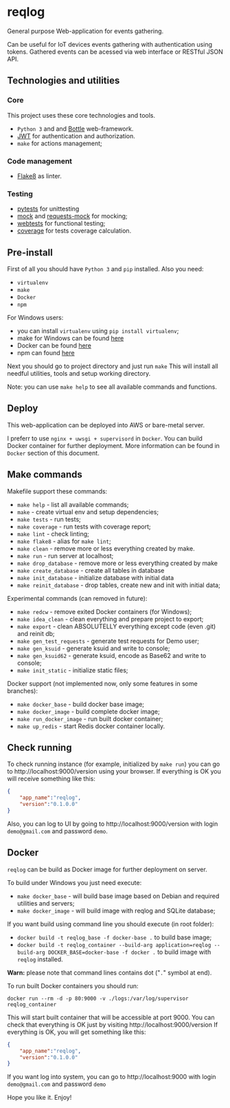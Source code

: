 # reqlog

General purpose Web-application for events gathering.

Can be useful for IoT devices events gathering with authentication using tokens. Gathered events can be acessed via web interface or RESTful JSON API.

## Technologies and utilities

### Core

This project uses these core technologies and tools.

* `Python 3` and and [Bottle](https://bottlepy.org/docs/dev/) web-framework.
* [JWT](https://jwt.io/) for authentication and authorization.
* `make` for actions management;

### Code management
* [Flake8](http://flake8.pycqa.org/en/latest/) as linter.

### Testing

* [pytests](https://docs.pytest.org/en/latest/) for unittesting 
* [mock](https://pypi.python.org/pypi/mock) and [requests-mock](https://pypi.python.org/pypi/requests-mock) for mocking;
* [webtests](https://pypi.python.org/pypi/WebTest) for functional testing;
* [coverage](https://coverage.readthedocs.io/en/) for tests coverage calculation.


## Pre-install

First of all you should have `Python 3` and `pip` installed. Also you need:

* `virtualenv`
* `make`
* `Docker`
* `npm`

For Windows users:

* you can install `virtualenv` using `pip install virtualenv`;
* make for Windows can be found [here](http://gnuwin32.sourceforge.net/packages/make.htm)
* Docker can be found [here](https://www.docker.com/docker-windows)
* npm can found [here](https://www.npmjs.com/package/npm)

Next you should go to project directory and just run `make` This will install all needful utilities, tools and setup working directory.

Note: you can use `make help` to see all available commands and functions.

## Deploy

This web-application can be deployed into AWS or bare-metal server.

I preferr to use `nginx + uwsgi + supervisord` in `Docker`. You can build Docker container for further deployment. More information can be found in `Docker` section of this document.

## Make commands

Makefile support these commands:

* `make help` - list all available commands;
* `make` - create virtual env and setup dependencies;
* `make tests` - run tests;
* `make coverage` - run tests with coverage report;
* `make lint` - check linting;
* `make flake8` - alias for `make lint`;
* `make clean` - remove more or less everything created by make.
* `make run` - run server at localhost;
* `make drop_database` - remove more or less everything created by make
* `make create_database` - create all tables in database
* `make init_database` - initialize database with initial data
* `make reinit_database` - drop tables, create new and init with initial data;

Experimental commands (can removed in future):

* `make redcw` - remove exited Docker containers (for Windows);
* `make idea_clean` - clean everything and prepare project to export;
* `make export` - clean ABSOLUTELLY everything except code (even .git) and reinit db;
* `make gen_test_requests` - generate test requests for Demo user;
* `make gen_ksuid` - generate ksuid and write to console;
* `make gen_ksuid62` - generate ksuid, encode as Base62 and write to console;
* `make init_static` - initialize static files;

Docker support (not implemented now, only some features in some branches):

* `make docker_base` - build docker base image;
* `make docker_image` - build complete docker image;
* `make run_docker_image` - run built docker container;
* `make up_redis` - start Redis docker container locally.


## Check running

To check running instance (for example, initialized by `make run`) you can go to http://localhost:9000/version using your browser. If everything is OK you will receive something like this:

```JSON
{
    "app_name":"reqlog",
    "version":"0.1.0.0"
}
```

Also, you can log to UI by going to http://localhost:9000/version with login `demo@gmail.com` and password `demo`.


## Docker

`reqlog` can be build as Docker image for further deployment on server. 

To build under Windows you just need execute:

* `make docker_base` - will build base image based on Debian and required utilities and servers;
* `make docker_image` - will build image with reqlog and SQLite database;


If you want build using command line you should execute (in root folder):

* `docker build -t reqlog_base -f docker-base .` to build base image;
* `docker build -t reqlog_container --build-arg application=reqlog --build-arg DOCKER_BASE=docker-base -f docker .`  to build image with `reqlog` installed.

**Warn:** please note that command lines contains dot ("`.`" symbol at end).

To run built Docker containers you should run:

`docker run --rm -d -p 80:9000 -v ./logs:/var/log/supervisor reqlog_container`

This will start built container that will be accessible at port 9000. You can check that everything is OK just by visiting http://localhost:9000/version If everything is OK, you will get something like this:

```json
{
    "app_name":"reqlog",
    "version":"0.1.0.0"
}
```

If you want log into system, you can go to http://localhost:9000 with login `demo@gmail.com` and password `demo`


Hope you like it. Enjoy!